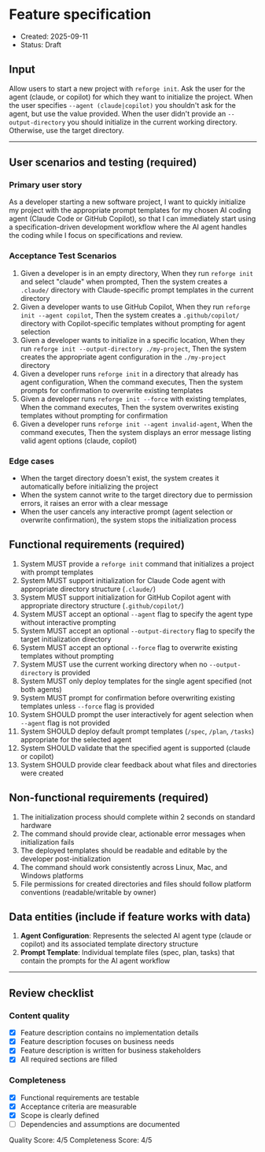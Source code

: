 # Feature specification

- Created: 2025-09-11
- Status: Draft

## Input

Allow users to start a new project with `reforge init`. Ask the user for the agent (claude, or copilot) for which they want to initialize the project. When the user specifies `--agent (claude|copilot)` you shouldn't ask for the agent, but use the value provided. When the user didn't provide an `--output-directory` you should initialize in the current working directory. Otherwise, use the target directory.

---

## User scenarios and testing (required)

### Primary user story

As a developer starting a new software project, I want to quickly initialize my project with the appropriate prompt templates for my chosen AI coding agent (Claude Code or GitHub Copilot), so that I can immediately start using a specification-driven development workflow where the AI agent handles the coding while I focus on specifications and review.

### Acceptance Test Scenarios

1. Given a developer is in an empty directory, When they run `reforge init` and select "claude" when prompted, Then the system creates a `.claude/` directory with Claude-specific prompt templates in the current directory
2. Given a developer wants to use GitHub Copilot, When they run `reforge init --agent copilot`, Then the system creates a `.github/copilot/` directory with Copilot-specific templates without prompting for agent selection
3. Given a developer wants to initialize in a specific location, When they run `reforge init --output-directory ./my-project`, Then the system creates the appropriate agent configuration in the `./my-project` directory
4. Given a developer runs `reforge init` in a directory that already has agent configuration, When the command executes, Then the system prompts for confirmation to overwrite existing templates
5. Given a developer runs `reforge init --force` with existing templates, When the command executes, Then the system overwrites existing templates without prompting for confirmation
6. Given a developer runs `reforge init --agent invalid-agent`, When the command executes, Then the system displays an error message listing valid agent options (claude, copilot)

### Edge cases

- When the target directory doesn't exist, the system creates it automatically before initializing the project
- When the system cannot write to the target directory due to permission errors, it raises an error with a clear message
- When the user cancels any interactive prompt (agent selection or overwrite confirmation), the system stops the initialization process

## Functional requirements (required)

1. System MUST provide a `reforge init` command that initializes a project with prompt templates
2. System MUST support initialization for Claude Code agent with appropriate directory structure (`.claude/`)
3. System MUST support initialization for GitHub Copilot agent with appropriate directory structure (`.github/copilot/`)
4. System MUST accept an optional `--agent` flag to specify the agent type without interactive prompting
5. System MUST accept an optional `--output-directory` flag to specify the target initialization directory
6. System MUST accept an optional `--force` flag to overwrite existing templates without prompting
7. System MUST use the current working directory when no `--output-directory` is provided
8. System MUST only deploy templates for the single agent specified (not both agents)
9. System MUST prompt for confirmation before overwriting existing templates unless `--force` flag is provided
10. System SHOULD prompt the user interactively for agent selection when `--agent` flag is not provided
11. System SHOULD deploy default prompt templates (`/spec`, `/plan`, `/tasks`) appropriate for the selected agent
12. System SHOULD validate that the specified agent is supported (claude or copilot)
13. System SHOULD provide clear feedback about what files and directories were created

## Non-functional requirements (required)

1. The initialization process should complete within 2 seconds on standard hardware
2. The command should provide clear, actionable error messages when initialization fails
3. The deployed templates should be readable and editable by the developer post-initialization
4. The command should work consistently across Linux, Mac, and Windows platforms
5. File permissions for created directories and files should follow platform conventions (readable/writable by owner)

## Data entities (include if feature works with data)

1. **Agent Configuration**: Represents the selected AI agent type (claude or copilot) and its associated template directory structure
2. **Prompt Template**: Individual template files (spec, plan, tasks) that contain the prompts for the AI agent workflow

---

## Review checklist

### Content quality

- [x] Feature description contains no implementation details
- [x] Feature description focuses on business needs
- [x] Feature description is written for business stakeholders
- [x] All required sections are filled

### Completeness

- [x] Functional requirements are testable
- [x] Acceptance criteria are measurable
- [x] Scope is clearly defined
- [ ] Dependencies and assumptions are documented

Quality Score: 4/5
Completeness Score: 4/5
